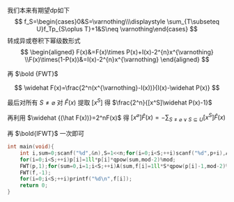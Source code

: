 我们本来有期望dp如下
$$
f_S=\begin{cases}0&S=\varnothing\\\displaystyle \sum_{T\subseteq U}f_Tp_{S\oplus T}+1&S\neq \varnothing\end{cases}
$$
转成异或卷积下幂级数形式
$$
\begin{aligned}
F(x)&=F(x)\times P(x)+I(x)-2^{n}x^{\varnothing}
\\F(x)\times(1-P(x))&=I(x)-2^{n}x^{\varnothing}
\end{aligned}
$$

再 $\bold {FWT}$

$$
\widehat F(x)=\frac{2^n(x^{\varnothing}-I(x))}{I(x)-\widehat P(x)}
$$

最后对所有 $S\neq \varnothing$ 对 $\widehat F(x)$ 提取 $[x^S]$ 得 $\frac{2^n}{[x^S]\widehat P(x)-1}$​

再利用 $\widehat {(\hat F(x))}=2^nF(x)$ 得 $\displaystyle [x^\varnothing]\widehat F(x)=-\sum_{S\neq \varnothing\vee S\subseteq U}[x^S]\widehat F(x)$

再 $\bold{IFWT}$ 一次即可

```cpp
int main(void){
	int i,sum=0;scanf("%d",&n),S=1<<n;for(i=0;i<S;++i)scanf("%d",p+i),A(sum,p[i]);
	for(i=0;i<S;++i)p[i]=1ll*p[i]*qpow(sum,mod-2)%mod;
	FWT(p,1);for(sum=0,i=1;i<S;++i)A(sum,f[i]=1ll*S*qpow(p[i]-1,mod-2)%mod);*f=mod-sum;
	FWT(f,-1);
	for(i=0;i<S;++i)printf("%d\n",f[i]);
	return 0;
}

```